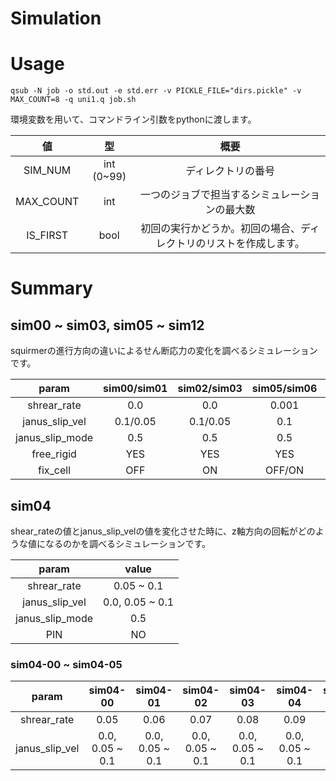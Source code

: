 # Simulation

# Usage
```
qsub -N job -o std.out -e std.err -v PICKLE_FILE="dirs.pickle" -v MAX_COUNT=8 -q uni1.q job.sh
```
環境変数を用いて、コマンドライン引数をpythonに渡します。

|値|型|概要|
|:-:|:-:|:-:|
|SIM_NUM|int (0~99)|ディレクトリの番号|
|MAX_COUNT|int|一つのジョブで担当するシミュレーションの最大数|
|IS_FIRST|bool|初回の実行かどうか。初回の場合、ディレクトリのリストを作成します。|

# Summary
## sim00 ~ sim03, sim05 ~ sim12
squirmerの進行方向の違いによるせん断応力の変化を調べるシミュレーションです。

|param          |sim00/sim01|sim02/sim03|sim05/sim06|sim07/sim08|sim09/sim10|sim11/sim12|
|:-:            |        :-:|        :-:|        :-:|        :-:|        :-:|        :-:|
|shrear_rate    |        0.0|        0.0|      0.001|        0.0|        0.0|        0.0|
|janus_slip_vel |   0.1/0.05|   0.1/0.05|        0.1|   0.1/0.05|   0.1/0.05|      0.001|
|janus_slip_mode|        0.5|        0.5|        0.5|        0.5|        0.5|         50|
|free_rigid     |        YES|        YES|        YES|         NO|         NO|         NO|
|fix_cell       |        OFF|         ON|     OFF/ON|         ON|        OFF|     OFF/ON|

## sim04
shear_rateの値とjanus_slip_velの値を変化させた時に、z軸方向の回転がどのような値になるのかを調べるシミュレーションです。

|param          |          value|
|:-:            |            :-:|
|shrear_rate    |     0.05 ~ 0.1|
|janus_slip_vel |0.0, 0.05 ~ 0.1|
|janus_slip_mode|            0.5|
|PIN            |             NO|

### sim04-00 ~ sim04-05
|param         |       sim04-00|       sim04-01|       sim04-02|       sim04-03|       sim04-04|       sim04-05|
|:-:           |            :-:|            :-:|            :-:|            :-:|            :-:|            :-:|
|shrear_rate   |           0.05|           0.06|           0.07|           0.08|           0.09|           0.10|
|janus_slip_vel|0.0, 0.05 ~ 0.1|0.0, 0.05 ~ 0.1|0.0, 0.05 ~ 0.1|0.0, 0.05 ~ 0.1|0.0, 0.05 ~ 0.1|0.0, 0.05 ~ 0.1|
